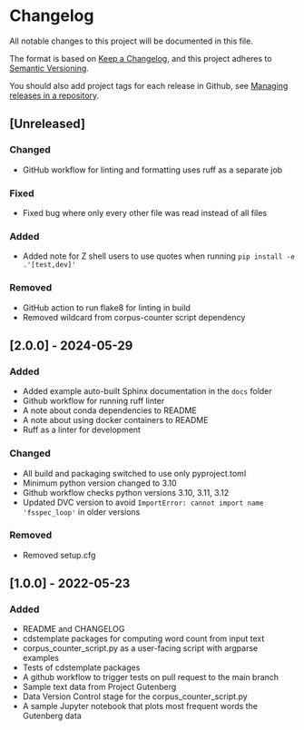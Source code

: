 # Changelog
All notable changes to this project will be documented in this file.

The format is based on [Keep a Changelog](https://keepachangelog.com/en/1.0.0/),
and this project adheres to [Semantic Versioning](https://semver.org/spec/v2.0.0.html).

You should also add project tags for each release in Github, see [Managing releases in a repository](https://docs.github.com/en/repositories/releasing-projects-on-github/managing-releases-in-a-repository).

## [Unreleased]
### Changed
- GitHub workflow for linting and formatting uses ruff as a separate job

### Fixed
- Fixed bug where only every other file was read instead of all files

### Added
- Added note for Z shell users to use quotes when running `pip install -e .'[test,dev]'`


### Removed
- GitHub action to run flake8 for linting in build
- Removed wildcard from corpus-counter script dependency

## [2.0.0] - 2024-05-29
### Added
- Added example auto-built Sphinx documentation in the `docs` folder
- Github workflow for running ruff linter
- A note about conda dependencies to README
- A note about using docker containers to README
- Ruff as a linter for development
### Changed
- All build and packaging switched to use only pyproject.toml
- Minimum python version changed to 3.10
- Github workflow checks python versions 3.10, 3.11, 3.12
- Updated DVC version to avoid `ImportError: cannot import name 'fsspec_loop'` in older versions
### Removed
- Removed setup.cfg

## [1.0.0] - 2022-05-23
### Added
- README and CHANGELOG
- cdstemplate packages for computing word count from input text
- corpus_counter_script.py as a user-facing script with argparse examples
- Tests of cdstemplate packages
- A github workflow to trigger tests on pull request to the main branch
- Sample text data from Project Gutenberg
- Data Version Control stage for the corpus_counter_script.py
- A sample Jupyter notebook that plots most frequent words the Gutenberg data
